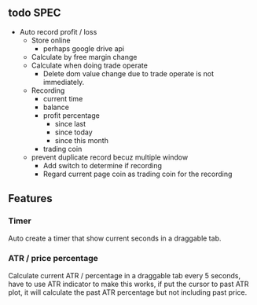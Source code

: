 ## todo SPEC

* Auto record profit / loss
    * Store online
        * perhaps google drive api
    * Calculate by free margin change
    * Calculate when doing trade operate
        * Delete dom value change due to trade operate is not immediately.
    * Recording
        * current time
        * balance
        * profit percentage
            * since last
            * since today
            * since this month
        * trading coin
    * prevent duplicate record becuz multiple window
        * Add switch to determine if recording
        * Regard current page coin as trading coin for the recording

## Features

### Timer

Auto create a timer that show current seconds in a draggable tab.

### ATR / price percentage

Calculate current ATR / percentage in a draggable tab every 5 seconds, have to use ATR indicator to make this works, if put the cursor to past ATR plot, it will calculate the past ATR percentage but not including past price.